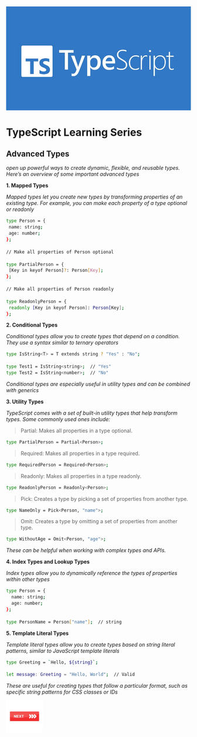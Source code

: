 ![TypeScript](images/image1.jpeg)
# TypeScript Learning Series

## Advanced Types

*open up powerful ways to create dynamic, flexible, and reusable types. Here’s an overview of some important advanced types*

**1. Mapped Types**

*Mapped types let you create new types by transforming properties of an existing type. For example, you can make each property of a type optional or readonly*

 ```bash
type Person = {
  name: string;
  age: number;
};

// Make all properties of Person optional

type PartialPerson = {
  [Key in keyof Person]?: Person[Key];
};

// Make all properties of Person readonly

type ReadonlyPerson = {
  readonly [Key in keyof Person]: Person[Key];
};
```

**2. Conditional Types**

*Conditional types allow you to create types that depend on a condition. They use a syntax similar to ternary operators*

```bash
type IsString<T> = T extends string ? "Yes" : "No";

type Test1 = IsString<string>;  // "Yes"
type Test2 = IsString<number>;  // "No"
```

*Conditional types are especially useful in utility types and can be combined with generics*

**3. Utility Types**

*TypeScript comes with a set of built-in utility types that help transform types. Some commonly used ones include:*

> Partial: Makes all properties in a type optional.

```bash
type PartialPerson = Partial<Person>;
```

> Required: Makes all properties in a type required.

```bash
type RequiredPerson = Required<Person>;
```

> Readonly: Makes all properties in a type readonly.

```bash
type ReadonlyPerson = Readonly<Person>;
```

> Pick: Creates a type by picking a set of properties from another type.

```bash
type NameOnly = Pick<Person, "name">;
```

> Omit: Creates a type by omitting a set of properties from another type.

```bash
type WithoutAge = Omit<Person, "age">;
```

*These can be helpful when working with complex types and APIs.*

**4. Index Types and Lookup Types**

*Index types allow you to dynamically reference the types of properties within other types*

```bash
type Person = {
  name: string;
  age: number;
};

type PersonName = Person["name"];  // string
```

**5. Template Literal Types**

*Template literal types allow you to create types based on string literal patterns, similar to JavaScript template literals*

```bash
type Greeting = `Hello, ${string}`;

let message: Greeting = "Hello, World";  // Valid
```

*These are useful for creating types that follow a particular format, such as specific string patterns for CSS classes or IDs*

<a href="advanced_types.md">
  <img src="images/button_next.png" alt="Next" style="width: 100px; height: auto; border: none;"/>
</a>
